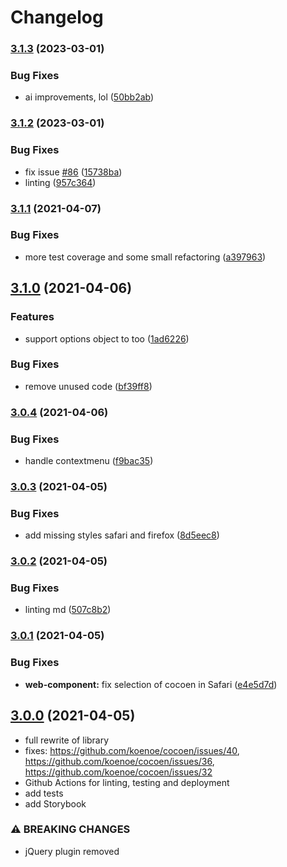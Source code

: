 # Changelog

### [3.1.3](https://www.github.com/koenoe/cocoen/compare/v3.1.2...v3.1.3) (2023-03-01)

### Bug Fixes

- ai improvements, lol ([50bb2ab](https://www.github.com/koenoe/cocoen/commit/50bb2abe4d696e96b112c9baa8960fd204471262))

### [3.1.2](https://www.github.com/koenoe/cocoen/compare/v3.1.1...v3.1.2) (2023-03-01)

### Bug Fixes

- fix issue [#86](https://www.github.com/koenoe/cocoen/issues/86) ([15738ba](https://www.github.com/koenoe/cocoen/commit/15738ba6e1b4c2ac13c08a8164139c70703ed8bb))
- linting ([957c364](https://www.github.com/koenoe/cocoen/commit/957c36454a8e1847b4922b32b9b01a7aed54910b))

### [3.1.1](https://www.github.com/koenoe/cocoen/compare/v3.1.0...v3.1.1) (2021-04-07)

### Bug Fixes

- more test coverage and some small refactoring ([a397963](https://www.github.com/koenoe/cocoen/commit/a39796359522a31543edbce4d974efb3d338b84c))

## [3.1.0](https://www.github.com/koenoe/cocoen/compare/v3.0.4...v3.1.0) (2021-04-06)

### Features

- support options object to too ([1ad6226](https://www.github.com/koenoe/cocoen/commit/1ad6226ef04cf7af3c8f71d3a5c7f1b898c6d403))

### Bug Fixes

- remove unused code ([bf39ff8](https://www.github.com/koenoe/cocoen/commit/bf39ff8033ea65b8a5482e82f45e8d31d1c591c5))

### [3.0.4](https://www.github.com/koenoe/cocoen/compare/v3.0.3...v3.0.4) (2021-04-06)

### Bug Fixes

- handle contextmenu ([f9bac35](https://www.github.com/koenoe/cocoen/commit/f9bac35577743aa01ed9709e2c679a1e187f46aa))

### [3.0.3](https://www.github.com/koenoe/cocoen/compare/v3.0.2...v3.0.3) (2021-04-05)

### Bug Fixes

- add missing styles safari and firefox ([8d5eec8](https://www.github.com/koenoe/cocoen/commit/8d5eec83ba968f73b636b87c4ab814451cb30b53))

### [3.0.2](https://www.github.com/koenoe/cocoen/compare/v3.0.1...v3.0.2) (2021-04-05)

### Bug Fixes

- linting md ([507c8b2](https://www.github.com/koenoe/cocoen/commit/507c8b2b57baecb121a9df31a696eebc553f4689))

### [3.0.1](https://www.github.com/koenoe/cocoen/compare/v3.0.0...v3.0.1) (2021-04-05)

### Bug Fixes

- **web-component:** fix selection of cocoen in Safari ([e4e5d7d](https://www.github.com/koenoe/cocoen/commit/e4e5d7d26c3e3ec612e7ec823f3564f78ca7c694))

## [3.0.0](https://www.github.com/koenoe/cocoen/compare/v2.0.5...v3.0.0) (2021-04-05)

- full rewrite of library
- fixes: <https://github.com/koenoe/cocoen/issues/40>, <https://github.com/koenoe/cocoen/issues/36>, <https://github.com/koenoe/cocoen/issues/32>
- Github Actions for linting, testing and deployment
- add tests
- add Storybook

### ⚠ BREAKING CHANGES

- jQuery plugin removed
